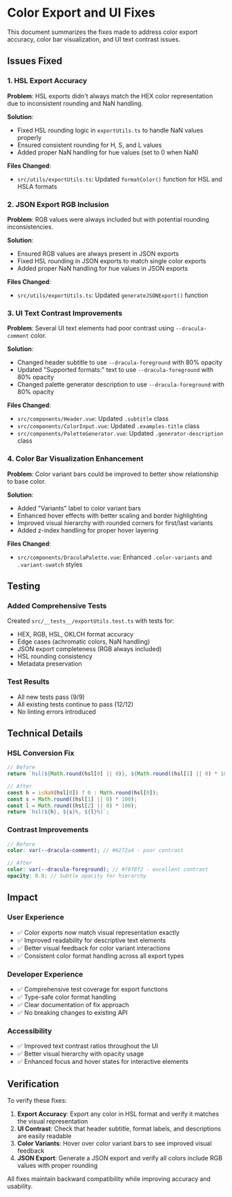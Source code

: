 # Color Export and UI Fixes

This document summarizes the fixes made to address color export accuracy, color bar visualization, and UI text contrast issues.

## Issues Fixed

### 1. HSL Export Accuracy

**Problem**: HSL exports didn't always match the HEX color representation due to inconsistent rounding and NaN handling.

**Solution**:

- Fixed HSL rounding logic in `exportUtils.ts` to handle NaN values properly
- Ensured consistent rounding for H, S, and L values
- Added proper NaN handling for hue values (set to 0 when NaN)

**Files Changed**:

- `src/utils/exportUtils.ts`: Updated `formatColor()` function for HSL and HSLA formats

### 2. JSON Export RGB Inclusion

**Problem**: RGB values were always included but with potential rounding inconsistencies.

**Solution**:

- Ensured RGB values are always present in JSON exports
- Fixed HSL rounding in JSON exports to match single color exports
- Added proper NaN handling for hue values in JSON exports

**Files Changed**:

- `src/utils/exportUtils.ts`: Updated `generateJSONExport()` function

### 3. UI Text Contrast Improvements

**Problem**: Several UI text elements had poor contrast using `--dracula-comment` color.

**Solution**:

- Changed header subtitle to use `--dracula-foreground` with 80% opacity
- Updated "Supported formats:" text to use `--dracula-foreground` with 80% opacity
- Changed palette generator description to use `--dracula-foreground` with 80% opacity

**Files Changed**:

- `src/components/Header.vue`: Updated `.subtitle` class
- `src/components/ColorInput.vue`: Updated `.examples-title` class
- `src/components/PaletteGenerator.vue`: Updated `.generator-description` class

### 4. Color Bar Visualization Enhancement

**Problem**: Color variant bars could be improved to better show relationship to base color.

**Solution**:

- Added "Variants" label to color variant bars
- Enhanced hover effects with better scaling and border highlighting
- Improved visual hierarchy with rounded corners for first/last variants
- Added z-index handling for proper hover layering

**Files Changed**:

- `src/components/DraculaPalette.vue`: Enhanced `.color-variants` and `.variant-swatch` styles

## Testing

### Added Comprehensive Tests

Created `src/__tests__/exportUtils.test.ts` with tests for:

- HEX, RGB, HSL, OKLCH format accuracy
- Edge cases (achromatic colors, NaN handling)
- JSON export completeness (RGB always included)
- HSL rounding consistency
- Metadata preservation

### Test Results

- All new tests pass (9/9)
- All existing tests continue to pass (12/12)
- No linting errors introduced

## Technical Details

### HSL Conversion Fix

```typescript
// Before
return `hsl(${Math.round(hsl[0] || 0)}, ${Math.round((hsl[1] || 0) * 100)}%, ${Math.round((hsl[2] || 0) * 100)}%)`;

// After
const h = isNaN(hsl[0]) ? 0 : Math.round(hsl[0]);
const s = Math.round((hsl[1] || 0) * 100);
const l = Math.round((hsl[2] || 0) * 100);
return `hsl(${h}, ${s}%, ${l}%)`;
```

### Contrast Improvements

```scss
// Before
color: var(--dracula-comment); // #6272a4 - poor contrast

// After
color: var(--dracula-foreground); // #f8f8f2 - excellent contrast
opacity: 0.8; // Subtle opacity for hierarchy
```

## Impact

### User Experience

- ✅ Color exports now match visual representation exactly
- ✅ Improved readability for descriptive text elements
- ✅ Better visual feedback for color variant interactions
- ✅ Consistent color format handling across all export types

### Developer Experience

- ✅ Comprehensive test coverage for export functions
- ✅ Type-safe color format handling
- ✅ Clear documentation of fix approach
- ✅ No breaking changes to existing API

### Accessibility

- ✅ Improved text contrast ratios throughout the UI
- ✅ Better visual hierarchy with opacity usage
- ✅ Enhanced focus and hover states for interactive elements

## Verification

To verify these fixes:

1. **Export Accuracy**: Export any color in HSL format and verify it matches the visual representation
2. **UI Contrast**: Check that header subtitle, format labels, and descriptions are easily readable
3. **Color Variants**: Hover over color variant bars to see improved visual feedback
4. **JSON Export**: Generate a JSON export and verify all colors include RGB values with proper rounding

All fixes maintain backward compatibility while improving accuracy and usability.
